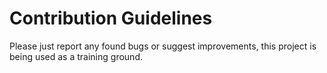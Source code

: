 # Contribution Guidelines

Please just report any found bugs or suggest improvements, this project is being used as a training ground.
